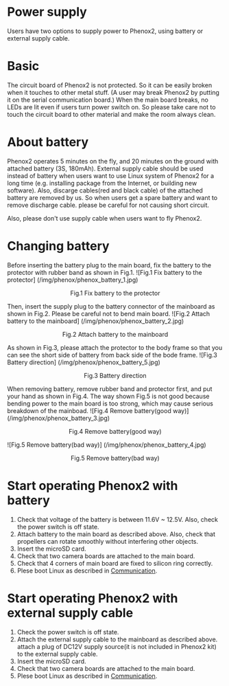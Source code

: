 # Power supply

Users have two options to supply power to Phenox2, using battery or external supply cable.

# Basic
The circuit board of Phenox2 is not protected. So it can be easily broken when it touches to other metal stuff. (A user may break Phenox2 by putting it on the serial communication board.) When the main board breaks, no LEDs are lit even if  users turn power switch on. So please take care not to touch the circuit board to other material and make the room always clean.

# About battery
Phenox2 operates 5 minutes on the fly, and 20 minutes on the ground with attached battery (3S, 180mAh). External supply cable should be used instead of battery when users want to use Linux system of Phenox2 for a long time (e.g. installing package from the Internet, or building new software). Also, discarge cables(red and black cable) of the attached battery are removed by us. So when users get a spare battery and want to remove discharge cable. please be careful for not causing short circuit.  

Also, please don't use supply cable when users want to fly Phenox2.

# Changing battery
Before inserting the battery plug to the main board, fix the battery to the protector with rubber band as shown in Fig.1. 
![Fig.1 Fix battery to the protector] (/img/phenox/phenox_battery_1.jpg)
<div align="center">Fig.1 Fix battery to the protector</div>

Then, insert the supply plug to the battery connector of the mainboard as shown in Fig.2. Please be careful not to bend main board.
![Fig.2 Attach battery to the mainboard] (/img/phenox/phenox_battery_2.jpg)
<div align="center">Fig.2 Attach battery to the mainboard </div>

As shown in Fig.3, please attach the protector to the body frame so that you can see the short side of battery from back side of the bode frame.
![Fig.3 Battery direction] (/img/phenox/phenox_battery_5.jpg)
<div align="center">Fig.3 Battery direction </div>

When removing battery, remove rubber band and protector first, and  put your hand as shown in Fig.4. The way shown Fig.5 is not good because bending power to the main board is too strong, which may cause serious breakdown of the mainboad.
![Fig.4 Remove battery(good way)] (/img/phenox/phenox_battery_3.jpg)
<div align="center">Fig.4 Remove battery(good way) </div>

![Fig.5 Remove battery(bad way)] (/img/phenox/phenox_battery_4.jpg)
<div align="center">Fig.5 Remove battery(bad way) </div>


# Start operating Phenox2 with battery
1. Check that voltage of the battery is between 11.6V ~ 12.5V. Also, check the power switch is off state.  
2. Attach battery to the main board as described above. Also, check that propellers can rotate smoothly without interfering other objects.  
3. Insert the microSD card.  
4. Check that two camera boards are attached to the main board.  
5. Check that 4 corners of main board are fixed to silicon ring correctly. 
6. Plese boot Linux as described in [Communication](com.md).  


# Start operating Phenox2 with external supply cable
1. Check the power switch is off state.  
2. Attach the external supply cable to the mainboard as described above. attach a plug of DC12V supply source(it is not included in Phenox2 kit) to the external supply cable.  
3. Insert the microSD card.  
4. Check that two camera boards are attached to the main board.  
5. Plese boot Linux as described in [Communication](com.md).  

